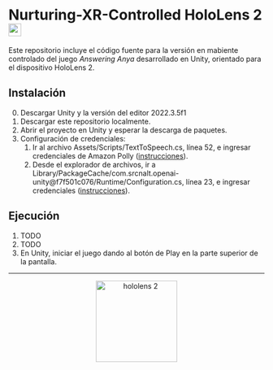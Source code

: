 # Nurturing-XR-Controlled HoloLens 2 <img alt="meta logo" height="25" src="https://1000logos.net/wp-content/uploads/2021/10/logo-Meta-1536x864.png">
Este repositorio incluye el código fuente para la versión en mabiente controlado del juego _Answering Anya_ desarrollado en Unity, orientado para el dispositivo HoloLens 2.

## Instalación
0. Descargar Unity y la versión del editor 2022.3.5f1
2. Descargar este repositorio localmente.
3. Abrir el proyecto en Unity y esperar la descarga de paquetes.
4. Configuración de credenciales:
   1. Ir al archivo Assets/Scripts/TextToSpeech.cs, línea 52, e ingresar credenciales de Amazon Polly ([instrucciones](https://github.com/2024-10-XR-Thesis/.github/wiki/Instrucciones-Amazon-Polly)).
   2. Desde el explorador de archivos, ir a Library/PackageCache/com.srcnalt.openai-unity@f7f501c076/Runtime/Configuration.cs, línea 23, e ingresar credenciales ([instrucciones](https://github.com/2024-10-XR-Thesis/.github/wiki/Instrucciones-OpenAI)).

## Ejecución
1. TODO
2. TODO
3. En Unity, iniciar el juego dando al botón de Play en la parte superior de la pantalla.

<hr>

<p align="center">
  <img width="160" alt="hololens 2" title="HoloLens 2" src="https://github.com/2024-10-XR-Thesis/Nurturing-XR-Controlled/assets/69609680/68f5fe85-a824-4e03-8bbf-007e3f706dee">
</p>

